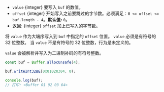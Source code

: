 <!-- YAML
added: v0.5.5
changes:
  - version: v10.0.0
    pr-url: https://github.com/nodejs/node/pull/18395
    description: Removed `noAssert` and no implicit coercion of the offset
                 to `uint32` anymore.
-->

* `value` {integer} 要写入 `buf` 的数值。
* `offset` {integer} 开始写入之前要跳过的字节数。必须满足：`0 <= offset <= buf.length - 4`。**默认值:** `0`。
* 返回: {integer} `offset` 加上已写入的字节数。

将 `value` 作为大端序写入到 `buf` 中指定的 `offset` 位置。
`value` 必须是有符号的 32 位整数。
当 `value` 不是有符号的 32 位整数，行为是未定义的。

`value` 会被解析并写入为二进制补码的有符号整数。

```js
const buf = Buffer.allocUnsafe(4);

buf.writeInt32BE(0x01020304, 0);

console.log(buf);
// 打印: <Buffer 01 02 03 04>
```

